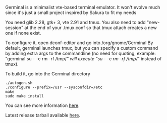 Germinal is a minimalist vte-based terminal emulator.
It won't evolve much since it's just a small project inspired by Sakura to fit my needs

You need glib 2.28, gtk+ 3, vte 2.91 and tmux.
You also need to add "new-session" at the end of your .tmux.conf so that tmux attach creates a new one if none exist.

To configure it, open dconf-editor and go into /org/gnome/Germinal
By default, germinal launches tmux, but you can specify a custom command by adding extra args to the commandline (no
need for quoting, example: "germinal su - -c rm -rf /tmp/*" will execute "su - -c rm -rf /tmp/*" instead of tmux).

To build it, go into the Germinal directory

```
./autogen.sh
./configure --prefix=/usr --sysconfdir=/etc
make
sudo make install
```

You can see more information [here](http://www.imagination-land.org/posts/2015-01-31-germinal-7-released.html).

Latest release tarball available [here](http://www.imagination-land.org/files/germinal/germinal-7.tar.xz).
